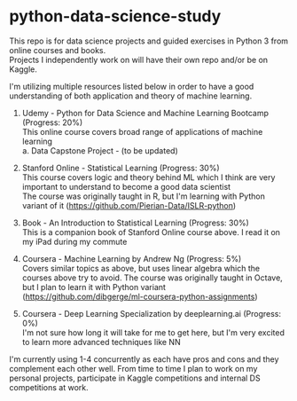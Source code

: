 # python-data-science-study

This repo is for data science projects and guided exercises in Python 3 from online courses and books.  
Projects I independently work on will have their own repo and/or be on Kaggle.

I'm utilizing multiple resources listed below in order to have a good understanding of both application and theory of machine learning.

1. Udemy - Python for Data Science and Machine Learning Bootcamp (Progress: 20%)  
  This online course covers broad range of applications of machine learning  
  a. Data Capstone Project - (to be updated)
  
2. Stanford Online - Statistical Learning (Progress: 30%)  
  This course covers logic and theory behind ML which I think are very important to understand to become a good data scientist  
  The course was originally taught in R, but I'm learning with Python variant of it (https://github.com/Pierian-Data/ISLR-python)
  
3. Book - An Introduction to Statistical Learning (Progress: 30%)  
  This is a companion book of Stanford Online course above. I read it on my iPad during my commute
  
4. Coursera - Machine Learning by Andrew Ng (Progress: 5%)  
  Covers similar topics as above, but uses linear algebra which the courses above try to avoid. The course was originally taught in Octave, but I plan to learn it with Python variant (https://github.com/dibgerge/ml-coursera-python-assignments)
  
5. Coursera - Deep Learning Specialization by deeplearning.ai (Progress: 0%)  
  I'm not sure how long it will take for me to get here, but I'm very excited to learn more advanced techniques like NN
  
I'm currently using 1-4 concurrently as each have pros and cons and they complement each other well. From time to time I plan to work on my personal projects, participate in Kaggle competitions and internal DS competitions at work.
